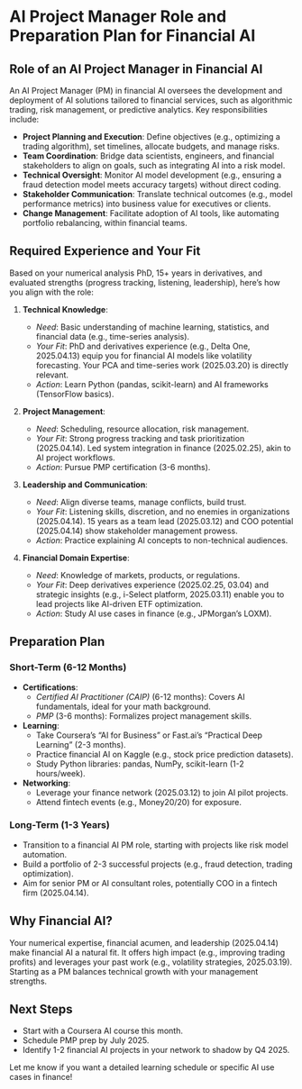 # AI Project Manager Role and Preparation Plan for Financial AI

## Role of an AI Project Manager in Financial AI
An AI Project Manager (PM) in financial AI oversees the development and deployment of AI solutions tailored to financial services, such as algorithmic trading, risk management, or predictive analytics. Key responsibilities include:

- **Project Planning and Execution**: Define objectives (e.g., optimizing a trading algorithm), set timelines, allocate budgets, and manage risks.
- **Team Coordination**: Bridge data scientists, engineers, and financial stakeholders to align on goals, such as integrating AI into a risk model.
- **Technical Oversight**: Monitor AI model development (e.g., ensuring a fraud detection model meets accuracy targets) without direct coding.
- **Stakeholder Communication**: Translate technical outcomes (e.g., model performance metrics) into business value for executives or clients.
- **Change Management**: Facilitate adoption of AI tools, like automating portfolio rebalancing, within financial teams.

## Required Experience and Your Fit
Based on your numerical analysis PhD, 15+ years in derivatives, and evaluated strengths (progress tracking, listening, leadership), here’s how you align with the role:

1. **Technical Knowledge**:
   - *Need*: Basic understanding of machine learning, statistics, and financial data (e.g., time-series analysis).
   - *Your Fit*: PhD and derivatives experience (e.g., Delta One, 2025.04.13) equip you for financial AI models like volatility forecasting. Your PCA and time-series work (2025.03.20) is directly relevant.
   - *Action*: Learn Python (pandas, scikit-learn) and AI frameworks (TensorFlow basics).

2. **Project Management**:
   - *Need*: Scheduling, resource allocation, risk management.
   - *Your Fit*: Strong progress tracking and task prioritization (2025.04.14). Led system integration in finance (2025.02.25), akin to AI project workflows.
   - *Action*: Pursue PMP certification (3-6 months).

3. **Leadership and Communication**:
   - *Need*: Align diverse teams, manage conflicts, build trust.
   - *Your Fit*: Listening skills, discretion, and no enemies in organizations (2025.04.14). 15 years as a team lead (2025.03.12) and COO potential (2025.04.14) show stakeholder management prowess.
   - *Action*: Practice explaining AI concepts to non-technical audiences.

4. **Financial Domain Expertise**:
   - *Need*: Knowledge of markets, products, or regulations.
   - *Your Fit*: Deep derivatives experience (2025.02.25, 03.04) and strategic insights (e.g., i-Select platform, 2025.03.11) enable you to lead projects like AI-driven ETF optimization.
   - *Action*: Study AI use cases in finance (e.g., JPMorgan’s LOXM).

## Preparation Plan
### Short-Term (6-12 Months)
- **Certifications**:
  - *Certified AI Practitioner (CAIP)* (6-12 months): Covers AI fundamentals, ideal for your math background.
  - *PMP* (3-6 months): Formalizes project management skills.
- **Learning**:
  - Take Coursera’s “AI for Business” or Fast.ai’s “Practical Deep Learning” (2-3 months).
  - Practice financial AI on Kaggle (e.g., stock price prediction datasets).
  - Study Python libraries: pandas, NumPy, scikit-learn (1-2 hours/week).
- **Networking**:
  - Leverage your finance network (2025.03.12) to join AI pilot projects.
  - Attend fintech events (e.g., Money20/20) for exposure.

### Long-Term (1-3 Years)
- Transition to a financial AI PM role, starting with projects like risk model automation.
- Build a portfolio of 2-3 successful projects (e.g., fraud detection, trading optimization).
- Aim for senior PM or AI consultant roles, potentially COO in a fintech firm (2025.04.14).

## Why Financial AI?
Your numerical expertise, financial acumen, and leadership (2025.04.14) make financial AI a natural fit. It offers high impact (e.g., improving trading profits) and leverages your past work (e.g., volatility strategies, 2025.03.19). Starting as a PM balances technical growth with your management strengths.

## Next Steps
- Start with a Coursera AI course this month.
- Schedule PMP prep by July 2025.
- Identify 1-2 financial AI projects in your network to shadow by Q4 2025.

Let me know if you want a detailed learning schedule or specific AI use cases in finance!